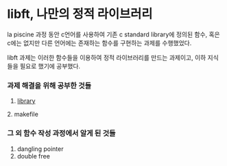 # libft, 나만의 정적 라이브러리  
la piscine 과정 동안 c언어를 사용하여 기존 c standard library에 정의된 함수, 혹은 c에는 없지만 다른 언어에는 존재하는 함수를 구현하는 과제를 수행했었다.  
  
libft 과제는 이러한 함수들을 이용하여 정적 라이브러리를 만드는 과제이고, 이하 지식들을 필요로 했기에 공부했다.  
  
### 과제 해결을 위해 공부한 것들  
1. [library][librarylink]

[librarylink]:https://github.com/kshim1208/TIL/blob/main/42Courses/libft/library/README.md
2. makefile  

### 그 외 함수 작성 과정에서 알게 된 것들  
1. dangling pointer  
2. double free  
  
  
